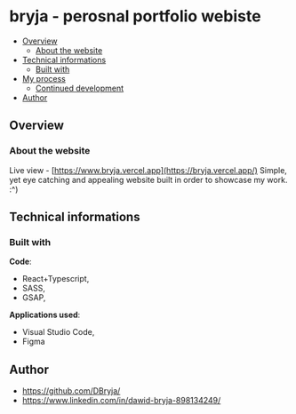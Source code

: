 # bryja - perosnal portfolio webiste

- [Overview](#overview)
  - [About the website](#about-the-website)
- [Technical informations](#technical-informations)
  - [Built with](#built-with)
- [My process](#my-process)
  - [Continued development](#continued-development)
- [Author](#author)

## Overview
### About the website
Live view - [https://www.bryja.vercel.app](https://bryja.vercel.app/)
Simple, yet eye catching and appealing website built in order to showcase my work. :^)

## Technical informations

### Built with

**Code**:
- React+Typescript,
- SASS,
- GSAP,

**Applications used**:
- Visual Studio Code,
- Figma

## Author

- https://github.com/DBryja/
- https://www.linkedin.com/in/dawid-bryja-898134249/
